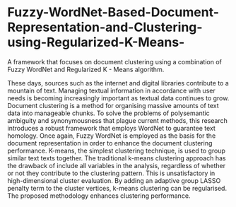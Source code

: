 # Fuzzy-WordNet-Based-Document-Representation-and-Clustering-using-Regularized-K-Means-
A framework that focuses on document clustering using a combination of Fuzzy WordNet and Regularized K - Means algorithm.

These days, sources such as the internet and digital libraries contribute to a mountain of text. Managing textual information in accordance with user needs is becoming increasingly important as textual data continues to grow. Document clustering is a method for organising massive amounts of text data into manageable chunks. To solve the problems of polysemantic ambiguity and synonymousness that plague current methods, this research introduces a robust framework that employs WordNet to guarantee text homology. Once again, Fuzzy WordNet is employed as the basis for the document representation in order to enhance the document clustering performance. K-means, the simplest clustering technique, is used to group similar text texts together. The traditional k-means clustering approach has the drawback of include all variables in the analysis, regardless of whether or not they contribute to the clustering pattern. This is unsatisfactory in high-dimensional cluster evaluation. By adding an adaptive group LASSO penalty term to the cluster vertices, k-means clustering can be regularised. The proposed methodology enhances clustering performance.
